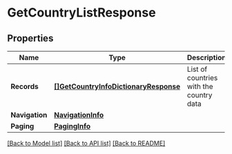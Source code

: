 # GetCountryListResponse

## Properties
Name | Type | Description | Notes
------------ | ------------- | ------------- | -------------
**Records** | [**[]GetCountryInfoDictionaryResponse**](GetCountryInfoDictionaryResponse.md) | List of countries with the country data | 
**Navigation** | [**NavigationInfo**](NavigationInfo.md) |  | 
**Paging** | [**PagingInfo**](PagingInfo.md) |  | 

[[Back to Model list]](../README.md#documentation-for-models) [[Back to API list]](../README.md#documentation-for-api-endpoints) [[Back to README]](../README.md)


